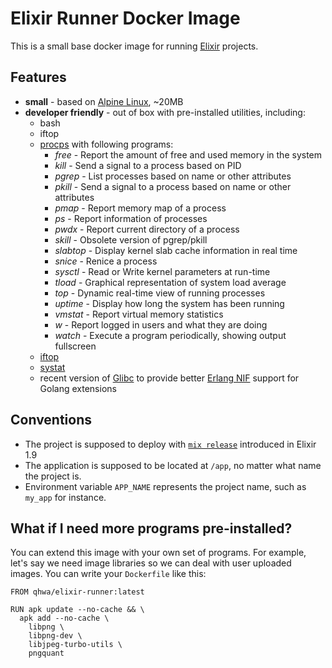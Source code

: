 # Elixir Runner Docker Image

This is a small base docker image for running [Elixir](https://elixir-lang.org) projects.

## Features

* **small** - based on [Alpine Linux](https://alpinelinux.org/about/), ~20MB
* **developer friendly** - out of box with pre-installed utilities, including:
  * bash
  * iftop
  * [procps](http://procps.sourceforge.net/) with following programs:
    * *free* - Report the amount of free and used memory in the system
    * *kill* - Send a signal to a process based on PID
    * *pgrep* - List processes based on name or other attributes
    * *pkill* - Send a signal to a process based on name or other attributes
    * *pmap* - Report memory map of a process
    * *ps* - Report information of processes
    * *pwdx* - Report current directory of a process
    * *skill* - Obsolete version of pgrep/pkill
    * *slabtop* - Display kernel slab cache information in real time
    * *snice* - Renice a process
    * *sysctl* - Read or Write kernel parameters at run-time
    * *tload* - Graphical representation of system load average
    * *top* - Dynamic real-time view of running processes
    * *uptime* - Display how long the system has been running
    * *vmstat* - Report virtual memory statistics
    * *w* - Report logged in users and what they are doing
    * *watch* - Execute a program periodically, showing output fullscreen
  * [iftop](http://www.ex-parrot.com/pdw/iftop/)
  * [systat](http://sebastien.godard.pagesperso-orange.fr/)
  * recent version of [Glibc](https://www.gnu.org/software/libc/) to provide better [Erlang NIF](http://erlang.org/doc/tutorial/nif.html) support for Golang extensions

## Conventions

* The project is supposed to deploy with [`mix release`](https://hexdocs.pm/mix/Mix.Tasks.Release.html) introduced in Elixir 1.9
* The application is supposed to be located at `/app`, no matter what name the project is.
* Environment variable `APP_NAME` represents the project name, such as `my_app` for instance.

## What if I need more programs pre-installed?

You can extend this image with your own set of programs. For example, let's say we need image libraries so we can deal with user uploaded images. You can write your `Dockerfile` like this:

```docker
FROM qhwa/elixir-runner:latest

RUN apk update --no-cache && \
  apk add --no-cache \
    libpng \
    libpng-dev \
    libjpeg-turbo-utils \
    pngquant
```
